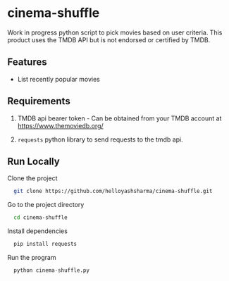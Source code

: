 # cinema-shuffle

Work in progress python script to pick movies based on user criteria. This product uses the TMDB API but is not endorsed or certified by TMDB.


## Features

- List recently popular movies


## Requirements
 1. TMDB api bearer token - Can be obtained from your TMDB account at https://www.themoviedb.org/
 
 2. `requests` python library to send requests to the tmdb api.


## Run Locally

Clone the project

```bash
  git clone https://github.com/helloyashsharma/cinema-shuffle.git
```

Go to the project directory

```bash
  cd cinema-shuffle
```

Install dependencies

```python
  pip install requests
```

Run the program

```python
  python cinema-shuffle.py
```

